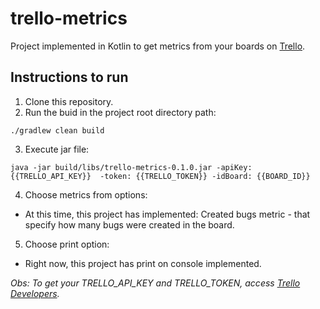# trello-metrics

Project implemented in Kotlin to get metrics from your boards on [Trello](https://trello.com/).

## Instructions to run

1. Clone this repository.
2. Run the buid in the project root directory path:
```
./gradlew clean build
```
3. Execute jar file:
```
java -jar build/libs/trello-metrics-0.1.0.jar -apiKey: {{TRELLO_API_KEY}}  -token: {{TRELLO_TOKEN}} -idBoard: {{BOARD_ID}}
```
4. Choose metrics from options:
* At this time, this project has implemented: Created bugs metric - that specify how many bugs were created in the board.

5. Choose print option:
* Right now, this project has print on console implemented.

*Obs: To get your TRELLO_API_KEY and TRELLO_TOKEN, access [Trello Developers](
https://developers.trello.com/).*

